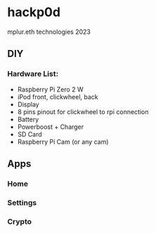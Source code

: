 # hackp0d
mplur.eth technologies 2023

## DIY
### Hardware List: 
- Raspberry Pi Zero 2 W
- iPod front, clickwheel, back
- Display
- 8 pins pinout for clickwheel to rpi connection
- Battery
- Powerboost + Charger
- SD Card
- Raspberry Pi Cam (or any cam)
### 
## Apps
### Home
### Settings
### Crypto